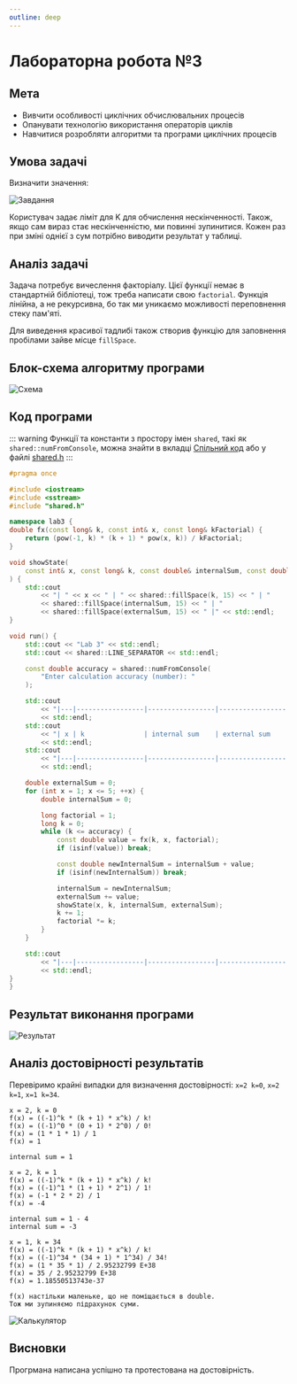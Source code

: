 ```yaml
---
outline: deep
---
```


# Лабораторна робота №3

## Мета

- Вивчити особливості циклічних обчислювальних процесів
- Опанувати технологію використання операторів циклів
- Навчитися розробляти алгоритми та програми циклічних процесів

## Умова задачі

Визначити значення:

![Завдання](../assets/lab3/task.png)

Користувач задає ліміт для K для обчислення нескінченності. Також, якщо сам вираз стає нескінченністю, ми повинні зупинитися. Кожен раз при зміні однієї з сум потрібно виводити результат у таблиці.

## Аналіз задачі

Задача потребує вичеслення факторіалу. Цієї функції немає в стандартній бібліотеці, тож треба написати свою `factorial`. Функція лінійна, а не рекурсивна, бо так ми уникаємо можливості переповнення стеку пам'яті.

Для виведення красивої тадлибі також створив функцію для заповнення пробілами зайве місце `fillSpace`.

## Блок-схема алгоритму програми

![Схема](../assets/lab3/diagram.png)

## Код програми

::: warning
Функції та константи з простору імен `shared`, такі як `shared::numFromConsole`,
можна знайти в вкладці [Спільний код](./shared.md) або у файлі [shared.h](https://github.com/koshcher/op/blob/main/src/labs/shared.h)
:::

```cpp
#pragma once

#include <iostream>
#include <sstream>
#include "shared.h"

namespace lab3 {
double fx(const long& k, const int& x, const long& kFactorial) {
    return (pow(-1, k) * (k + 1) * pow(x, k)) / kFactorial;
}

void showState(
    const int& x, const long& k, const double& internalSum, const double& externalSum
) {
    std::cout
        << "| " << x << " | " << shared::fillSpace(k, 15) << " | "
        << shared::fillSpace(internalSum, 15) << " | "
        << shared::fillSpace(externalSum, 15) << " |" << std::endl;
}

void run() {
    std::cout << "Lab 3" << std::endl;
    std::cout << shared::LINE_SEPARATOR << std::endl;

    const double accuracy = shared::numFromConsole(
        "Enter calculation accuracy (number): "
    );

    std::cout
        << "|---|-----------------|-----------------|-----------------|"
        << std::endl;
    std::cout
        << "| x | k               | internal sum    | external sum    |"
        << std::endl;
    std::cout
        << "|---|-----------------|-----------------|-----------------|"
        << std::endl;

    double externalSum = 0;
    for (int x = 1; x <= 5; ++x) {
        double internalSum = 0;

        long factorial = 1;
        long k = 0;
        while (k <= accuracy) {
            const double value = fx(k, x, factorial);
            if (isinf(value)) break;

            const double newInternalSum = internalSum + value;
            if (isinf(newInternalSum)) break;

            internalSum = newInternalSum;
            externalSum += value;
            showState(x, k, internalSum, externalSum);
            k += 1;
            factorial *= k;
        }
    }

    std::cout
        << "|---|-----------------|-----------------|-----------------|"
        << std::endl;
}
}
```

## Результат виконання програми

![Результат](../assets/lab3/result.png)

## Аналіз достовірності результатів

Перевіримо крайні випадки для визначення достовірності: `x=2 k=0`, `x=2 k=1`, `x=1 k=34`.

```
x = 2, k = 0
f(x) = ((-1)^k * (k + 1) * x^k) / k!
f(x) = ((-1)^0 * (0 + 1) * 2^0) / 0!
f(x) = (1 * 1 * 1) / 1
f(x) = 1

internal sum = 1
```

```
x = 2, k = 1
f(x) = ((-1)^k * (k + 1) * x^k) / k!
f(x) = ((-1)^1 * (1 + 1) * 2^1) / 1!
f(x) = (-1 * 2 * 2) / 1
f(x) = -4

internal sum = 1 - 4
internal sum = -3
```

```
x = 1, k = 34
f(x) = ((-1)^k * (k + 1) * x^k) / k!
f(x) = ((-1)^34 * (34 + 1) * 1^34) / 34!
f(x) = (1 * 35 * 1) / 2.95232799 E+38
f(x) = 35 / 2.95232799 E+38
f(x) = 1.18550513743e-37

f(x) настільки маленьке, що не поміщається в double.
Тож ми зупиняємо підрахунок суми.
```

![Калькулятор](../assets/lab3/calc.png)

## Висновки

Прогрмана написана успішно та протестована на достовірність.
